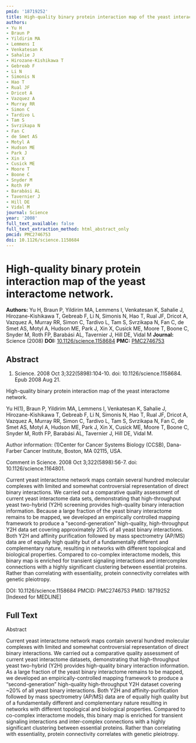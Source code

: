 ```yaml
---
pmid: '18719252'
title: High-quality binary protein interaction map of the yeast interactome network.
authors:
- Yu H
- Braun P
- Yildirim MA
- Lemmens I
- Venkatesan K
- Sahalie J
- Hirozane-Kishikawa T
- Gebreab F
- Li N
- Simonis N
- Hao T
- Rual JF
- Dricot A
- Vazquez A
- Murray RR
- Simon C
- Tardivo L
- Tam S
- Svrzikapa N
- Fan C
- de Smet AS
- Motyl A
- Hudson ME
- Park J
- Xin X
- Cusick ME
- Moore T
- Boone C
- Snyder M
- Roth FP
- Barabási AL
- Tavernier J
- Hill DE
- Vidal M
journal: Science
year: '2008'
full_text_available: false
full_text_extraction_method: html_abstract_only
pmcid: PMC2746753
doi: 10.1126/science.1158684
---
```


# High-quality binary protein interaction map of the yeast interactome network.
**Authors:** Yu H, Braun P, Yildirim MA, Lemmens I, Venkatesan K, Sahalie J, Hirozane-Kishikawa T, Gebreab F, Li N, Simonis N, Hao T, Rual JF, Dricot A, Vazquez A, Murray RR, Simon C, Tardivo L, Tam S, Svrzikapa N, Fan C, de Smet AS, Motyl A, Hudson ME, Park J, Xin X, Cusick ME, Moore T, Boone C, Snyder M, Roth FP, Barabási AL, Tavernier J, Hill DE, Vidal M
**Journal:** Science (2008)
**DOI:** [10.1126/science.1158684](https://doi.org/10.1126/science.1158684)
**PMC:** [PMC2746753](https://www.ncbi.nlm.nih.gov/pmc/articles/PMC2746753/)

## Abstract

1. Science. 2008 Oct 3;322(5898):104-10. doi: 10.1126/science.1158684. Epub 2008 
Aug 21.

High-quality binary protein interaction map of the yeast interactome network.

Yu H(1), Braun P, Yildirim MA, Lemmens I, Venkatesan K, Sahalie J, 
Hirozane-Kishikawa T, Gebreab F, Li N, Simonis N, Hao T, Rual JF, Dricot A, 
Vazquez A, Murray RR, Simon C, Tardivo L, Tam S, Svrzikapa N, Fan C, de Smet AS, 
Motyl A, Hudson ME, Park J, Xin X, Cusick ME, Moore T, Boone C, Snyder M, Roth 
FP, Barabási AL, Tavernier J, Hill DE, Vidal M.

Author information:
(1)Center for Cancer Systems Biology (CCSB), Dana-Farber Cancer Institute, 
Boston, MA 02115, USA.

Comment in
    Science. 2008 Oct 3;322(5898):56-7. doi: 10.1126/science.1164801.

Current yeast interactome network maps contain several hundred molecular 
complexes with limited and somewhat controversial representation of direct 
binary interactions. We carried out a comparative quality assessment of current 
yeast interactome data sets, demonstrating that high-throughput yeast two-hybrid 
(Y2H) screening provides high-quality binary interaction information. Because a 
large fraction of the yeast binary interactome remains to be mapped, we 
developed an empirically controlled mapping framework to produce a 
"second-generation" high-quality, high-throughput Y2H data set covering 
approximately 20% of all yeast binary interactions. Both Y2H and affinity 
purification followed by mass spectrometry (AP/MS) data are of equally high 
quality but of a fundamentally different and complementary nature, resulting in 
networks with different topological and biological properties. Compared to 
co-complex interactome models, this binary map is enriched for transient 
signaling interactions and intercomplex connections with a highly significant 
clustering between essential proteins. Rather than correlating with 
essentiality, protein connectivity correlates with genetic pleiotropy.

DOI: 10.1126/science.1158684
PMCID: PMC2746753
PMID: 18719252 [Indexed for MEDLINE]

## Full Text

Abstract

Current yeast interactome network maps contain several hundred molecular complexes with limited and somewhat controversial representation of direct binary interactions. We carried out a comparative quality assessment of current yeast interactome datasets, demonstrating that high-throughput yeast two-hybrid (Y2H) provides high-quality binary interaction information. As a large fraction of the yeast binary interactome remains to be mapped, we developed an empirically-controlled mapping framework to produce a “second-generation” high-quality high-throughput Y2H dataset covering ~20% of all yeast binary interactions. Both Y2H and affinity-purification followed by mass spectrometry (AP/MS) data are of equally high quality but of a fundamentally different and complementary nature resulting in networks with different topological and biological properties. Compared to co-complex interactome models, this binary map is enriched for transient signaling interactions and inter-complex connections with a highly significant clustering between essential proteins. Rather than correlating with essentiality, protein connectivity correlates with genetic pleiotropy.
